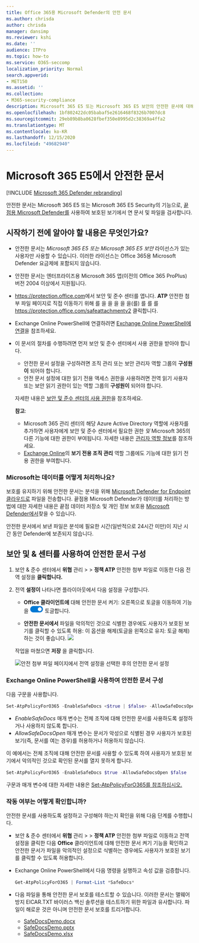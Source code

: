 ```yaml
---
title: Office 365용 Microsoft Defender의 안전 문서
ms.author: chrisda
author: chrisda
manager: dansimp
ms.reviewer: kshi
ms.date: ''
audience: ITPro
ms.topic: how-to
ms.service: O365-seccomp
localization_priority: Normal
search.appverid:
- MET150
ms.assetid: ''
ms.collection:
- M365-security-compliance
description: Microsoft 365 E5 또는 Microsoft 365 E5 보안의 안전한 문서에 대해 자세히 알아보습니다.
ms.openlocfilehash: 1bf802422dc05babaf5e2616468f8326b7007dc8
ms.sourcegitcommit: 29eb89b8ba0628fbef350e8995d2c38369a4ffa2
ms.translationtype: MT
ms.contentlocale: ko-KR
ms.lasthandoff: 12/15/2020
ms.locfileid: "49682940"
---
```

# <a name="safe-documents-in-microsoft-365-e5"></a>Microsoft 365 E5에서 안전한 문서

[!INCLUDE [Microsoft 365 Defender rebranding](../includes/microsoft-defender-for-office.md)]


안전한 문서는 Microsoft 365 E5 또는 Microsoft 365 E5 Security의 기능으로, [끝점용 Microsoft Defender를](https://docs.microsoft.com/windows/security/threat-protection/microsoft-defender-atp/microsoft-defender-advanced-threat-protection) 사용하여 보호된 보기에서 연 문서 및 파일을 검사합니다. [](https://support.microsoft.com/office/d6f09ac7-e6b9-4495-8e43-2bbcdbcb6653)

## <a name="what-do-you-need-to-know-before-you-begin"></a>시작하기 전에 알아야 할 내용은 무엇인가요?

- 안전한 문서는 *Microsoft 365 E5 또는 Microsoft 365 E5* *보안* 라이선스가 있는 사용자만 사용할 수 있습니다. 이러한 라이선스는 Office 365용 Microsoft Defender 요금제에 포함되지 않습니다.

- 안전한 문서는 엔터프라이즈용 Microsoft 365 앱(이전의 Office 365 ProPlus) 버전 2004 이상에서 지원됩니다.

- <https://protection.office.com>에서 보안 및 준수 센터를 엽니다. **ATP** 안전한 첨부 파일 페이지로 직접 이동하기 위해 를 을 을 을 을 을(를) 를 를 를 <https://protection.office.com/safeattachmentv2> 클릭합니다.

- Exchange Online PowerShell에 연결하려면 [Exchange Online PowerShell에 연결](https://docs.microsoft.com/powershell/exchange/connect-to-exchange-online-powershell)을 참조하세요.

- 이 문서의 절차를 수행하려면 먼저 보안 및 준수 센터에서 사용 권한을 받아야 합니다.
  - 안전한 문서 설정을 구성하려면 조직 관리 또는  보안 관리자 역할 그룹의 **구성원이** 되어야 합니다.
  - 안전 문서 설정에 대한 읽기 전용 액세스 권한을 사용하려면  전역 읽기 사용자 또는 보안 읽기 권한이 있는 역할 그룹의 **구성원이** 되어야 합니다.

  자세한 내용은 [보안 및 준수 센터의 사용 권한](permissions-in-the-security-and-compliance-center.md)을 참조하세요.

  **참고**:

  - Microsoft 365 관리 센터의 해당 Azure Active Directory 역할에 사용자를 추가하면 사용자에게 보안 및 준수 센터에서 필요한 권한 _및_ Microsoft 365의 다른 기능에 대한 권한이 부여됩니다. 자세한 내용은 [관리자 역할 정보](https://docs.microsoft.com/microsoft-365/admin/add-users/about-admin-roles)를 참조하세요.
  - [Exchange Online](https://docs.microsoft.com/Exchange/permissions-exo/permissions-exo#role-groups)의 **보기 전용 조직 관리** 역할 그룹에도 기능에 대한 읽기 전용 권한을 부여합니다.

### <a name="how-does-microsoft-handle-your-data"></a>Microsoft는 데이터를 어떻게 처리하나요?

보호를 유지하기 위해 안전한 문서는 분석을 위해 [Microsoft Defender for Endpoint 클라우드로](https://docs.microsoft.com/windows/security/threat-protection/microsoft-defender-atp/microsoft-defender-advanced-threat-protection) 파일을 전송합니다. 끝점용 Microsoft Defender가 데이터를 처리하는 방법에 대한 자세한 내용은 끝점 데이터 저장소 및 개인 정보 보호용 [Microsoft Defender에서](https://docs.microsoft.com/windows/security/threat-protection/microsoft-defender-atp/data-storage-privacy)찾을 수 있습니다.

안전한 문서에서 보낸 파일은 분석에 필요한 시간(일반적으로 24시간 미만)이 지난 시간 동안 Defender에 보존되지 않습니다.

## <a name="use-the-security--compliance-center-to-configure-safe-documents"></a>보안 및 & 센터를 사용하여 안전한 문서 구성

1. 보안 & 준수 센터에서 **위협** 관리 \>  \> **정책 ATP** 안전한 첨부 파일로 이동한 다음 전역 설정을 **클릭합니다.**

2. 전역 **설정이** 나타나면 플라이아웃에서 다음 설정을 구성합니다.

   - **Office 클라이언트에** 대해 안전한 문서 켜기: 오른쪽으로 토글을 이동하여 기능을 ![ 켜기: ](../../media/scc-toggle-on.png) 토글합니다.

   - **안전한 문서에서** 파일을 악의적인 것으로 식별한 경우에도 사용자가 보호된 보기를 클릭할 수 있도록 허용: 이 옵션을 해제(토글을 왼쪽으로 유지: 토글 해제)하는 것이 좋습니다. ![ ](../../media/scc-toggle-off.png)

   작업을 마쳤으면 **저장** 을 클릭합니다.

   ![안전 첨부 파일 페이지에서 전역 설정을 선택한 후의 안전한 문서 설정](../../media/safe-docs.png)

### <a name="use-exchange-online-powershell-to-configure-safe-documents"></a>Exchange Online PowerShell을 사용하여 안전한 문서 구성

다음 구문을 사용합니다.

```powershell
Set-AtpPolicyForO365 -EnableSafeDocs <$true | $false> -AllowSafeDocsOpen <$true | $false>
```

- _EnableSafeDocs_ 매개 변수는 전체 조직에 대해 안전한 문서를 사용하도록 설정하거나 사용하지 않도록 합니다.
- _AllowSafeDocsOpen_ 매개 변수는 문서가 악성으로 식별된 경우 사용자가 보호된 보기(즉, 문서를 여는 경우)를 허용하거나 허용하지 않습니다.

이 예에서는 전체 조직에 대해 안전한 문서를 사용할 수 있도록 하여 사용자가 보호된 보기에서 악의적인 것으로 확인된 문서를 열지 못하게 합니다.

```powershell
Set-AtpPolicyForO365 -EnableSafeDocs $true -AllowSafeDocsOpen $false
```

구문과 매개 변수에 대한 자세한 내용은 [Set-AtpPolicyForO365를 참조하십시오.](https://docs.microsoft.com/powershell/module/exchange/set-atppolicyforo365)

### <a name="how-do-i-know-this-worked"></a>작동 여부는 어떻게 확인합니까?

안전한 문서를 사용하도록 설정하고 구성해야 하는지 확인을 위해 다음 단계를 수행합니다.

- 보안 & 준수 센터에서 **위협** 관리 \>  \> **정책 ATP**   안전한 첨부 파일로 이동하고 전역 설정을 클릭한 다음 **Office** 클라이언트에 대해 안전한 문서 켜기 기능을 확인하고 안전한 문서가 파일을 악의적인 설정으로 식별하는 경우에도 사용자가 보호된 보기를 클릭할 수 있도록 허용합니다.

- Exchange Online PowerShell에서 다음 명령을 실행하고 속성 값을 검증합니다.

  ```powershell
  Get-AtpPolicyForO365 | Format-List *SafeDocs*
  ```

- 다음 파일을 통해 안전한 문서 보호를 테스트할 수 있습니다. 이러한 문서는 맬웨어 방지 EICAR.TXT 바이러스 백신 솔루션을 테스트하기 위한 파일과 유사합니다. 파일이 해로운 것은 아니며 안전한 문서 보호를 트리거합니다.

  - [SafeDocsDemo.docx](https://github.com/MicrosoftDocs/microsoft-365-docs/raw/public/microsoft-365/downloads/SafeDocsDemo.docx)
  - [SafeDocsDemo.pptx](https://github.com/MicrosoftDocs/microsoft-365-docs/raw/public/microsoft-365/downloads/SafeDocsDemo.pptx)
  - [SafeDocsDemo.xlsx](https://github.com/MicrosoftDocs/microsoft-365-docs/raw/public/microsoft-365/downloads/SafeDocsDemo.xlsx)
